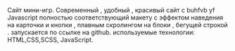 Сайт мини-игр.
Современный , удобный , красивый сайт c buhfvb yf Javascript полностью соответствующий  макету с эффектом наведения на карточки и кнопки , плавным скролингом  на блоки , бегущей строкой .
запускается по ссылке на github.
используемые технологии: HTML,CSS,SCSS, JavaScript.  